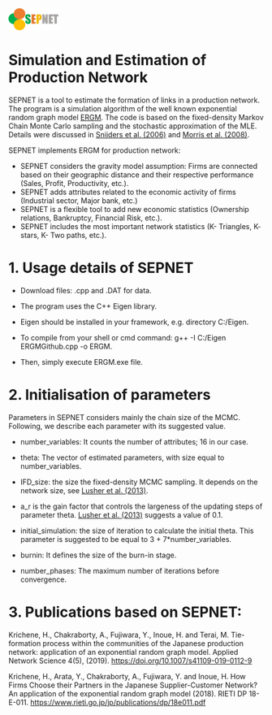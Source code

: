 <img src="images/logo.png" width = "100">

# Simulation and Estimation of Production Network

SEPNET is a tool to estimate the formation of links in a production network. The program is a simulation algorithm of the well known exponential random graph model [ERGM](https://www.sciencedirect.com/science/article/pii/S0378873306000372).
The code is based on the fixed-density Markov Chain Monte Carlo sampling and the stochastic approximation of the MLE. Details were discussed in [Snijders et al. (2006)](https://onlinelibrary.wiley.com/doi/abs/10.1111/j.1467-9531.2006.00176.x)
and [Morris et al. (2008)](https://www.ncbi.nlm.nih.gov/pmc/articles/PMC2481518/). 

SEPNET implements ERGM for production network:

* SEPNET considers the gravity model assumption: Firms are connected based on their geographic distance and their respective performance (Sales, Profit, Productivity, etc.).
* SEPNET adds attributes related to the economic activity of firms (Industrial sector, Major bank, etc.)
* SEPNET is a flexible tool to add new economic statistics (Ownership relations, Bankruptcy, Financial Risk, etc.).
* SEPNET includes the most important network statistics (K- Triangles, K- stars, K- Two paths, etc.).

# 1. Usage details of SEPNET

* Download files: .cpp and .DAT for data.

* The program uses the C++ Eigen library.

* Eigen should be installed in your framework, e.g. directory C:/Eigen.

* To compile from your shell or cmd command: g++ -I C:/Eigen ERGMGithub.cpp -o ERGM.

* Then, simply execute ERGM.exe file.

# 2. Initialisation of parameters

Parameters in SEPNET considers mainly the chain size of the MCMC. Following, we describe each parameter with its suggested value.

* number_variables: It counts the number of attributes; 16 in our case.

* theta: The vector of estimated parameters, with size equal to number_variables.

* IFD_size: the size the fixed-density MCMC sampling. It depends on the network size, see [Lusher et al. (2013)](https://www.cambridge.org/core/books/exponential-random-graph-models-for-social-networks/9296EE2B53CDEF9FE9E2E981E2FDB8A8).

* a_r is the gain factor that controls the largeness of the updating steps of parameter theta. [Lusher et al. (2013)](https://www.cambridge.org/core/books/exponential-random-graph-models-for-social-networks/9296EE2B53CDEF9FE9E2E981E2FDB8A8)
suggests a value of 0.1.

* initial_simulation: the size of iteration to calculate the initial theta. This parameter is suggested to be equal to 3 + 7*number_variables.

* burnin: It defines the size of the burn-in stage.

* number_phases: The maximum number of iterations before convergence.

# 3. Publications based on SEPNET:

Krichene, H., Chakraborty, A., Fujiwara, Y., Inoue, H. and Terai, M. Tie-formation process within the communities of the Japanese production network: application of an exponential random graph model. Applied Network Science 4(5), (2019). https://doi.org/10.1007/s41109-019-0112-9 

Krichene, H., Arata, Y., Chakraborty, A., Fujiwara, Y. and Inoue, H. How Firms Choose their Partners in the Japanese Supplier-Customer Network? An application of the exponential random graph model (2018). RIETI DP 18-E-011. https://www.rieti.go.jp/jp/publications/dp/18e011.pdf
